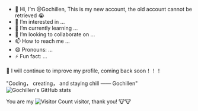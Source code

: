 - 👋 Hi, I’m @Gochillen, This is my new account, the old account cannot be retrieved :sob:
- 👀 I’m interested in ...
- 🌱 I’m currently learning ...
- 💞️ I’m looking to collaborate on ...
- 📫 How to reach me ...
- 😄 Pronouns: ...
- ⚡ Fun fact: ...

:bell: I will continue to improve my profile, coming back soon！！！

"Coding， creating， and staying chill —— Gochillen"
![Gochillen's GitHub stats](https://github-readme-stats.vercel.app/api?username=Gochillen&show_icons=true&theme=tokyonight)


You are my ![Visitor Count](https://profile-counter.glitch.me/lenn-track/count.svg) visitor, thank you! :cow::cow:

<!---
lenn-track/lenn-track is a ✨ special ✨ repository because its `README.md` (this file) appears on your GitHub profile.
You can click the Preview link to take a look at your changes.
--->
